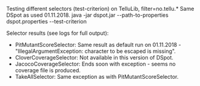 Testing different selectors (test-criterion) on TelluLib, filter=no.tellu.*
Same DSpot as used 01.11.2018.
java -jar dspot.jar --path-to-properties dspot.properties --test-criterion <selector>

Selector results (see logs for full output):
* PitMutantScoreSelector: Same result as default run on 01.11.2018 - "IllegalArgumentException: character to be escaped is missing".
* CloverCoverageSelector: Not available in this version of DSpot.
* JacocoCoverageSelector: Ends soon with exception - seems no coverage file is produced.
* TakeAllSelector: Same exception as with PitMutantScoreSelector.
